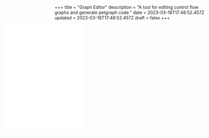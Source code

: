 +++
title = "Graph Editor"
description = "A tool for editing control flow graphs and generate petgraph code."
date = 2023-03-18T17:48:52.457Z
updated = 2023-03-18T17:48:52.457Z
draft = false
+++

<div id="container">
    <div id="graph">
        <svg id="svg-graph" onmousedown="mousedown(event)" onmouseup="addNode(event)" oncontextmenu="rightclick()" contextmenu="rightclick()">
            <marker id="arrow" markerWidth="10" markerHeight="7"
    refX="0" refY="3.5" orient="auto">
                <polygon points="0 0, 10 3.5, 0 7" />
            </marker>
        </svg>
    </div>
    <pre id="mermaid"></pre>
    <pre id="rust"></pre>
</div>

<script>
let nextNodeId = 0;
let draggingNode = null;
let draggingCircleId = null;
let dragStartX = null;
let dragStartY = null;
let firstNode = null;
let edges = [];
let lastMouses = null;
const svgNS = "http://www.w3.org/2000/svg";

document.getElementById("svg-graph").addEventListener("contextmenu", function(event) {
    rightclick();
    event.preventDefault();
    event.stopPropagation();
});

function mousePosition(event) {
    const svg = document.getElementById("svg-graph");
    const point = new DOMPoint(parseFloat(event.clientX), parseFloat(event.clientY));
    let transformedPoint = point.matrixTransform(svg.getScreenCTM().inverse());
    return [transformedPoint.x, transformedPoint.y];
}

function createText(text) {
    const textElement = document.createElementNS(svgNS, "text");
    textElement.setAttribute("text-anchor", "middle");
    textElement.setAttribute("dominant-baseline", "central");
    textElement.setAttribute("fill", "white");
    const textNode = document.createTextNode(text);
    textElement.appendChild(textNode);
    textElement.setAttribute("pointer-events", "none");
    return textElement;
}

function mousedown(event) {
    lastMouses = event.buttons;
}

function addNode(event) {
    if (draggingNode) {
        lastMouses = null;
        return;
    }
    if (lastMouses & 2) {
        lastMouses = null;
        return;
    }
    lastMouses = null;
    const svg = document.getElementById("svg-graph");
    const group = document.createElementNS(svgNS, "g");
    let [x, y] = mousePosition(event);
    group.setAttribute("transform", `translate(${x},${y})`);
    group.setAttribute("id", "node-" + nextNodeId.toString())
    const circle = document.createElementNS(svgNS, "circle");
    circle.setAttribute("r", 10);
    circle.setAttribute("fill", "red");
    group.appendChild(circle);
    group.appendChild(createText(nextNodeId));
    group.addEventListener("mousedown", (event) => {
        dragStart(event, group);
    });
    group.addEventListener("mousemove", (event) => {
        dragging(event, group);
    });
    group.addEventListener("mouseup", (event) => {
        dragEnd(event, group);
    });
    svg.appendChild(group);
    nextNodeId++;
    event.stopPropagation();
}

function dragStart(event, node) {
    const position = node.getAttribute("transform");
    const [x, y] = position.substring("translate(".length, position.length - 1).split(",").map(parseFloat);
    dragStartX = x;
    dragStartY = y;
    draggingNode = node;
    event.stopPropagation();
}

function dragging(event, node) {
    if (draggingNode === node) {
        let [x, y] = mousePosition(event);
        node.setAttribute("transform", `translate(${x},${y})`);
        edges.forEach(edge => {
            if (edge.first === node || edge.second === node) {
                const [sx, sy, ex, ey] = connectionLinePosition(edge.first, edge.second);
                edge.line.setAttribute('x1', sx);
                edge.line.setAttribute('y1', sy);
                edge.line.setAttribute('x2', ex);
                edge.line.setAttribute('y2', ey);
            }
        });
    }
    event.stopPropagation();
}

function dragEnd(event, node) {
    if (draggingNode === node) {
        const [x, y] = mousePosition(event);
        const dx = x - dragStartX;
        const dy = y - dragStartY;
        dragStartX = null;
        dragStartY = null;
        const considerAsClick = dx *dx + dy* dy < 50;
        if (considerAsClick) {
            if (firstNode === null) {
                firstNode = node;
                node.childNodes[0].setAttribute("fill", "green");
            } else if (firstNode !== null) {
                connect(firstNode, node);
                firstNode.childNodes[0].setAttribute("fill", "red");
                firstNode = null;
            }
        }
        draggingNode = null;
    }
    event.stopPropagation();
}

function rightclick() {
    if (firstNode !== null) {
        firstNode.childNodes[0].setAttribute("fill", "red");
        firstNode = null;
    }
    if (draggingNode !== null) {
        draggingNode = null;
    }
}

function connect(first, second) {
    const svg = document.getElementById("svg-graph");
    const line = document.createElementNS(svgNS, 'line');
    const [sx, sy, ex, ey] = connectionLinePosition(first, second);
    line.setAttribute('x1', sx);
    line.setAttribute('y1', sy);
    line.setAttribute('x2', ex);
    line.setAttribute('y2', ey);
    line.setAttribute('stroke', '#000');
    line.setAttribute("style", "stroke:#000; marker-end: url(#arrow);");
    svg.appendChild(line);
    edges.push({ first, second, line });
    renderMermaid();
    renderRust();
}

function connectionLinePosition(firstNode, secondNode) {
    const firstPosition = firstNode.getAttribute("transform");
    const [x1, y1] = firstPosition.substring("translate(".length, firstPosition.length - 1).split(",").map(parseFloat);
    const secondePosition = secondNode.getAttribute("transform");
    const [x2, y2] = secondePosition.substring("translate(".length, secondePosition.length - 1).split(",").map(parseFloat);
    const r = 10;
    const dx = x2 - x1;
    const dy = y2 - y1;
    let angle = Math.atan(dy / dx);
    if (dx < 0) {
        angle += Math.PI;
    }
    const sx = x1 + r *Math.cos(angle);
    const sy = y1 + r* Math.sin(angle);
    const ex = x2 - (r + 10) *Math.cos(angle);
    const ey = y2 - (r + 10)* Math.sin(angle);
    return [sx, sy, ex, ey];
}

function renderMermaid() {
    const mermaid = document.getElementById("mermaid");
    let content = "graph TD \n";
    for ({ first, second, line } of edges) {
        const firstId = first.getAttribute("id").substring("node-".length);
        const secondId = second.getAttribute("id").substring("node-".length);
        content += `  ${firstId} --> ${secondId}\n`;
    }
    mermaid.innerHTML = content;
}

function renderRust() {
    const rust = document.getElementById("rust");
    let content = "let mut graph: DiGraph<_,_, usize> = DiGraph::default();\n";
    let edge_content = "";
    let nodes = new Set();
    for ({ first, second, line } of edges) {
        const firstId = first.getAttribute("id").substring("node-".length);
        const secondId = second.getAttribute("id").substring("node-".length);
        edge_content += `graph.add_edge(node_${firstId}, node_${secondId}, ());\n`;
        nodes.add(firstId);
        nodes.add(secondId);
    }
    for (let node of nodes) {
        content += `let node_${node} = graph.add_node(${node});\n`;
    }
    content += edge_content;
    rust.innerHTML = content;
}
</script>

<style>
    #container {
        margin-left: -20vw;
        width: 85vw;
        display: flex;
        align-items: center;
        justify-content: center;
    }
    #graph>svg {
        width: 350px;
        height: 350px;
        background: white;
    }
    #graph, #mermaid, #rust {
        display: inline-block;
        width: calc(85vw / 3 - 20px);
    }
</style>
